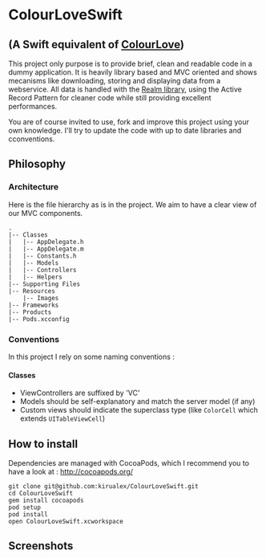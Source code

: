 # ColourLoveSwift
## (A Swift equivalent of [ColourLove](https://github.com/kirualex/ColourLove))

This project only purpose is to provide brief, clean and readable code in a dummy application. 
It is heavily library based and MVC oriented and shows mecanisms like downloading, storing and displaying data from a webservice.
All data is handled with the [Realm library](http://realm.io/), using the Active Record Pattern for cleaner code while still providing excellent performances.

You are of course invited to use, fork and improve this project using your own knowledge. I'll try to update the code with up to date libraries and cconventions.

## Philosophy

### Architecture

Here is the file hierarchy as is in the project. We aim to have a clear view of our MVC components.

```
.
|-- Classes
|   |-- AppDelegate.h
|   |-- AppDelegate.m
|   |-- Constants.h
|   |-- Models
|   |-- Controllers
|   |-- Helpers
|-- Supporting Files
|-- Resources
    |-- Images
|-- Frameworks
|-- Products
|-- Pods.xcconfig
```

### Conventions

In this project I rely on some naming conventions :

#### Classes

- ViewControllers are suffixed by 'VC'
- Models should be self-explanatory and match the server model (if any)
- Custom views should indicate the superclass type (like `ColorCell` which extends `UITableViewCell`)

## How to install

Dependencies are managed with CocoaPods, which I recommend you to have a look at : http://cocoapods.org/

    git clone git@github.com:kirualex/ColourLoveSwift.git
    cd ColourLoveSwift
    gem install cocoapods
    pod setup
    pod install
    open ColourLoveSwift.xcworkspace


## Screenshots

